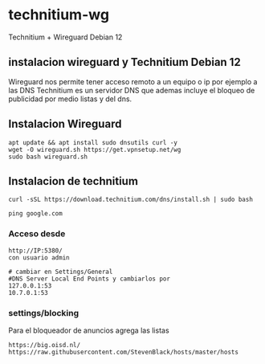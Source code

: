 # technitium-wg
Technitium + Wireguard Debian 12
## instalacion wireguard y Technitium Debian 12
Wireguard nos permite tener acceso remoto a un equipo o ip por ejemplo a las DNS
Technitium es un servidor DNS que ademas incluye el bloqueo de publicidad por medio listas y del dns.

## Instalacion Wireguard
```
apt update && apt install sudo dnsutils curl -y
wget -O wireguard.sh https://get.vpnsetup.net/wg
sudo bash wireguard.sh
```

## Instalacion de technitium
```
curl -sSL https://download.technitium.com/dns/install.sh | sudo bash
```
```
ping google.com
```
### Acceso desde
```
http://IP:5380/
con usuario admin
```
```
# cambiar en Settings/General
#DNS Server Local End Points y cambiarlos por
127.0.0.1:53
10.7.0.1:53
```



### settings/blocking
Para el bloqueador de anuncios agrega las listas
```
https://big.oisd.nl/
https://raw.githubusercontent.com/StevenBlack/hosts/master/hosts
```
